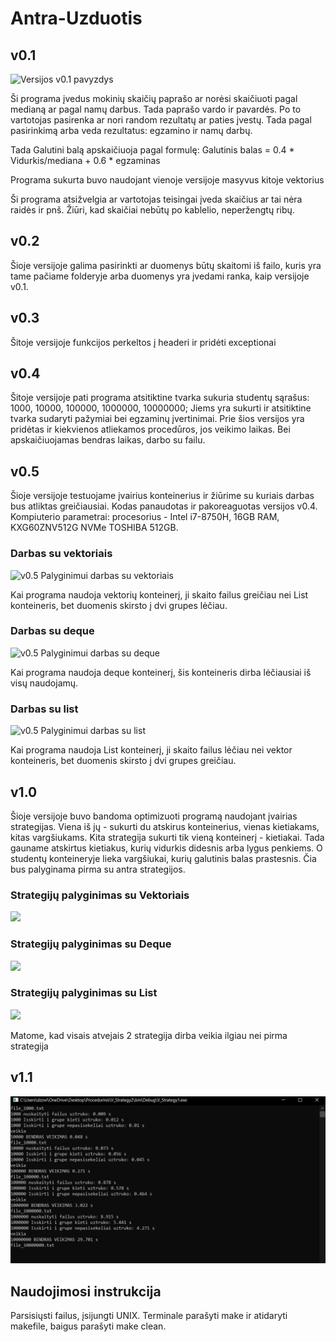 # Antra-Uzduotis

## v0.1

![Versijos v0.1 pavyzdys](2uzd.png)

Ši programa įvedus mokinių skaičių paprašo ar norėsi skaičiuoti pagal medianą ar pagal namų darbus. Tada paprašo vardo ir pavardės. Po to vartotojas pasirenka ar nori random rezultatų ar paties įvestų. Tada pagal pasirinkimą arba veda rezultatus: egzamino ir namų darbų. 

Tada Galutini balą apskaičiuoja pagal formulę: Galutinis balas = 0.4 * Vidurkis/mediana + 0.6 * egzaminas

Programa sukurta buvo naudojant vienoje versijoje masyvus kitoje vektorius

Ši programa atsižvelgia ar vartotojas teisingai įveda skaičius ar tai nėra raidės ir pnš. Žiūri, kad skaičiai nebūtų po kablelio, neperžengtų ribų. 

## v0.2 

Šioje versijoje galima pasirinkti ar duomenys būtų skaitomi iš failo, kuris yra tame pačiame folderyje arba duomenys yra įvedami ranka, kaip versijoje v0.1.

## v0.3

Šitoje versijoje funkcijos perkeltos į headeri ir pridėti exceptionai

## v0.4

Šitoje versijoje pati programa atsitiktine tvarka sukuria studentų sąrašus: 1000, 10000, 100000, 1000000, 10000000; Jiems yra sukurti ir atsitiktine tvarka sudaryti pažymiai bei egzaminų įvertinimai. Prie šios versijos yra pridėtas ir kiekvienos atliekamos procedūros, jos veikimo laikas. Bei apskaičiuojamas bendras laikas, darbo su failu.

## v0.5

Šioje versijoje testuojame įvairius konteinerius ir žiūrime su kuriais darbas bus atliktas greičiausiai. Kodas panaudotas ir pakoreaguotas versijos v0.4. Kompiuterio parametrai: procesorius - Intel i7-8750H, 16GB RAM, KXG60ZNV512G NVMe TOSHIBA 512GB.

### Darbas su vektoriais
![v0.5 Palyginimui darbas su vektoriais](vektoriai.png)

Kai programa naudoja vektorių konteinerį, ji skaito failus greičiau nei List konteineris, bet duomenis skirsto į dvi grupes lėčiau.

### Darbas su deque
![v0.5 Palyginimui darbas su deque](deque.png)

Kai programa naudoja deque konteinerį, šis konteineris dirba lėčiausiai iš visų naudojamų.

### Darbas su list
![v0.5 Palyginimui darbas su list](List.png)

Kai programa naudoja List konteinerį, ji skaito failus lėčiau nei vektor konteineris, bet duomenis skirsto į dvi grupes greičiau.


## v1.0

Šioje versijoje buvo bandoma optimizuoti programą naudojant įvairias strategijas. Viena iš jų - sukurti du atskirus konteinerius, vienas kietiakams, kitas vargšiukams. Kita strategija sukurti tik vieną konteinerį - kietiakai. Tada gauname atskirtus kietiakus, kurių vidurkis didesnis arba lygus penkiems. O studentų konteineryje lieka vargšiukai, kurių galutinis balas prastesnis. 
Čia bus palyginama pirma su antra strategijos.

### Strategijų palyginimas su Vektoriais
![](Vstrrategy.png)


### Strategijų palyginimas su Deque
![](Dstrrategy.png)

### Strategijų palyginimas su List
![](Lstrrategy.png)

Matome, kad visais atvejais 2 strategija dirba veikia ilgiau nei pirma strategija

## v1.1
![](LyginimasV.png)



## Naudojimosi instrukcija

Parsisiųsti failus, įsijungti UNIX. Terminale parašyti make ir atidaryti makefile, baigus parašyti make clean.

